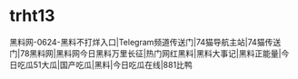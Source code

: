 # trht13
黑料网-0624-黑料不打烊入口|Telegram频道传送门|74猫导航主站|74猫传送门|78黑料网|黑料网今日黑料万里长征|热门网红黑料|黑料大事记|黑料正能量|今日吃瓜51大瓜|国产吃瓜|黑料|今日吃瓜在线|881比鸭
